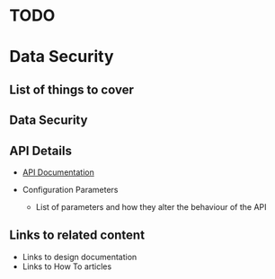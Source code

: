 # TODO
# Data Security

## List of things to cover

## Data Security

## API Details
 * [API Documentation](Credential-Service-API-Documentation.md)

* Configuration Parameters
    * List of parameters and how they alter the behaviour of the API

## Links to related content
* Links to design documentation
* Links to How To articles
 

